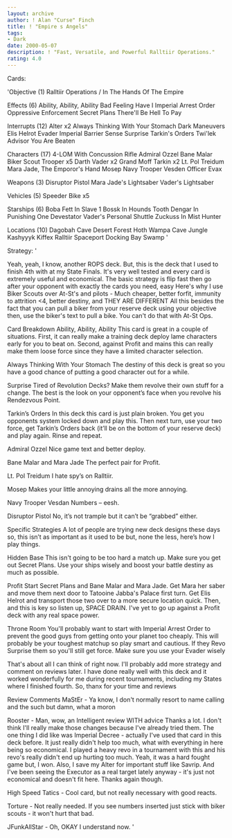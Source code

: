```yaml
---
layout: archive
author: ! Alan "Curse" Finch
title: ! "Empire s Angels"
tags:
- Dark
date: 2000-05-07
description: ! "Fast, Versatile, and Powerful Ralltiir Operations."
rating: 4.0
---
```

Cards: 

'Objective (1)
Ralltiir Operations / In The Hands Of The Empire

Effects (6)
Ability, Ability, Ability
Bad Feeling Have I
Imperial Arrest Order
Oppressive Enforcement
Secret Plans
There'll Be Hell To Pay

Interrupts (12)
Alter x2
Always Thinking With Your Stomach
Dark Maneuvers
Elis Helrot
Evader
Imperial Barrier
Sense
Surprise
Tarkin's Orders
Twi'lek Advisor
You Are Beaten

Characters (17)
4-LOM With Concussion Rifle
Admiral Ozzel
Bane Malar
Biker Scout Trooper x5
Darth Vader x2
Grand Moff Tarkin x2
Lt. Pol Treidum
Mara Jade, The Emporor's Hand
Mosep
Navy Trooper Vesden
Officer Evax

Weapons (3)
Disruptor Pistol
Mara Jade's Lightsaber
Vader's Lightsaber

Vehicles (5)
Speeder Bike x5

Starships (6)
Boba Fett In Slave 1
Bossk In Hounds Tooth
Dengar In Punishing One
Devestator
Vader's Personal Shuttle
Zuckuss In Mist Hunter

Locations (10)
Dagobah Cave
Desert
Forest
Hoth Wampa Cave
Jungle
Kashyyyk
Kiffex
Ralltiir
Spaceport Docking Bay
Swamp '

Strategy: '

Yeah, yeah, I know, another ROPS deck. But, this is the deck that I used to finish 4th with at my State Finals. It's very well tested and every card is extremely useful and economical. The basic strategy is flip fast then go after your opponent with exactly the cards you need, easy Here's why I use Biker Scouts over At-St's and pilots - Much cheaper, better forfit, immunity to attrition <4, better destiny, and THEY ARE DIFFERENT All this besides the fact that you can pull a biker from your reserve deck using your objective then, use the biker's text to pull a bike. You can't do that with At-St Ops.

Card Breakdown
Ability, Ability, Ability This card is great in a couple of situations. First, it can really make a training deck deploy lame characters early for you to beat on. Second, against Profit and mains this can really make them loose force since they have a limited character selection.

Always Thinking With Your Stomach The destiny of this deck is great so you have a good chance of putting a good character out for a while.

Surprise Tired of Revolution Decks? Make them revolve their own stuff for a change. The best is the look on your opponent’s face when you revolve his Rendezvous Point.

Tarkin’s Orders In this deck this card is just plain broken. You get you opponents system locked down and play this. Then next turn, use your two force, get Tarkin’s Orders back (it’ll be on the bottom of your reserve deck) and play again. Rinse and repeat.

Admiral Ozzel Nice game text and better deploy.

Bane Malar and Mara Jade The perfect pair for Profit.

Lt. Pol Treidum I hate spy’s on Ralltiir.

Mosep Makes your little annoying drains all the more annoying.

Navy Trooper Vesdan Numbers – eesh.

Disruptor Pistol No, it’s not trample but it can’t be “grabbed” either.

Specific Strategies
A lot of people are trying new deck designs these days so, this isn’t as important as it used to be but, none the less, here’s how I play things.

Hidden Base This isn't going to be too hard a match up. Make sure you get out Secret Plans. Use your ships wisely and boost your battle destiny as much as possible.

Profit Start Secret Plans and Bane Malar and Mara Jade. Get Mara her saber and move them next door to Tatooine Jabba's Palace first turn. Get Elis Helrot and transport those two over to a more secure location quick. Then, and this is key so listen up, SPACE DRAIN. I've yet to go up against a Profit deck with any real space power.

Throne Room You'll probably want to start with Imperial Arrest Order to prevent the good guys from getting onto your planet too cheaply. This will probably be your toughest matchup so play smart and cautious. If they Revo Surprise them so you'll still get force. Make sure you use your Evader wisely

That's about all I can think of right now. I'll probably add more strategy and comment on reviews later. I have done really well with this deck and it worked wonderfully for me during recent tournaments, including my States where I finished fourth. So, thanx for your time and reviews

Review Comments
MaStEr - Ya know, I don't normally resort to name calling and the such but damn, what a moron

Rooster - Man, wow, an Intelligent review WITH advice Thanks a lot. I don't think I'll really make those changes because I've already tried them. The one thing I did like was Imperial Decree - actually I've used that card in this deck before. It just really didn't help too much, what with everything in here being so economical. I played a heavy revo in a tournament with this and his revo's really didn't end up hurting too much. Yeah, it was a hard fought game but, I won. Also, I save my Alter for important stuff like Savrip. And I've been seeing the Executor as a real target lately anyway - it's just not economical and doesn't fit here. Thanks again though.

High Speed Tatics - Cool card, but not really necessary with good reacts.

Torture - Not really needed. If you see numbers inserted just stick with biker scouts - it won't hurt that bad.

JFunkAllStar - Oh, OKAY I understand now. '